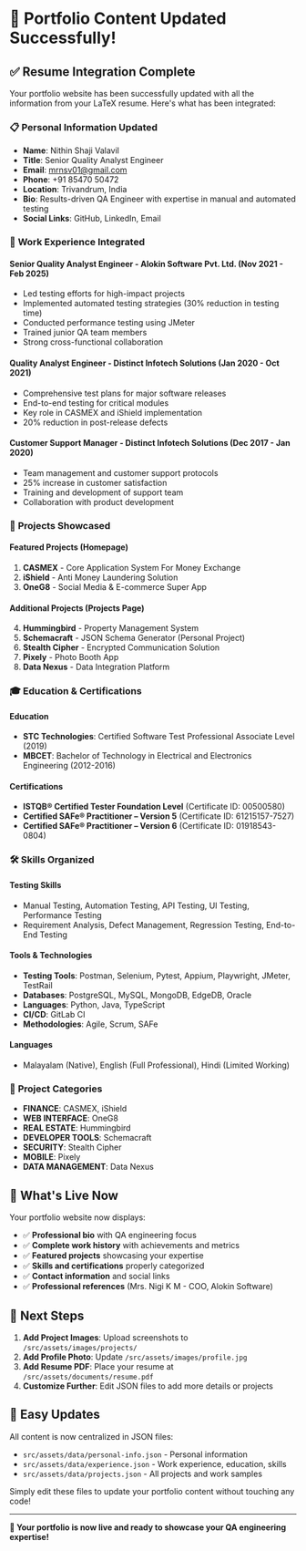 # 🎯 Portfolio Content Updated Successfully!

## ✅ **Resume Integration Complete**

Your portfolio website has been successfully updated with all the information from your LaTeX resume. Here's what has been integrated:

### 📋 **Personal Information Updated**
- **Name**: Nithin Shaji Valavil
- **Title**: Senior Quality Analyst Engineer
- **Email**: mrnsv01@gmail.com
- **Phone**: +91 85470 50472
- **Location**: Trivandrum, India
- **Bio**: Results-driven QA Engineer with expertise in manual and automated testing
- **Social Links**: GitHub, LinkedIn, Email

### 💼 **Work Experience Integrated**

#### **Senior Quality Analyst Engineer** - Alokin Software Pvt. Ltd. (Nov 2021 - Feb 2025)
- Led testing efforts for high-impact projects
- Implemented automated testing strategies (30% reduction in testing time)
- Conducted performance testing using JMeter
- Trained junior QA team members
- Strong cross-functional collaboration

#### **Quality Analyst Engineer** - Distinct Infotech Solutions (Jan 2020 - Oct 2021)
- Comprehensive test plans for major software releases
- End-to-end testing for critical modules
- Key role in CASMEX and iShield implementation
- 20% reduction in post-release defects

#### **Customer Support Manager** - Distinct Infotech Solutions (Dec 2017 - Jan 2020)
- Team management and customer support protocols
- 25% increase in customer satisfaction
- Training and development of support team
- Collaboration with product development

### 🎯 **Projects Showcased**

#### **Featured Projects** (Homepage)
1. **CASMEX** - Core Application System For Money Exchange
2. **iShield** - Anti Money Laundering Solution  
3. **OneG8** - Social Media & E-commerce Super App

#### **Additional Projects** (Projects Page)
4. **Hummingbird** - Property Management System
5. **Schemacraft** - JSON Schema Generator (Personal Project)
6. **Stealth Cipher** - Encrypted Communication Solution
7. **Pixely** - Photo Booth App
8. **Data Nexus** - Data Integration Platform

### 🎓 **Education & Certifications**

#### **Education**
- **STC Technologies**: Certified Software Test Professional Associate Level (2019)
- **MBCET**: Bachelor of Technology in Electrical and Electronics Engineering (2012-2016)

#### **Certifications**
- **ISTQB® Certified Tester Foundation Level** (Certificate ID: 00500580)
- **Certified SAFe® Practitioner – Version 5** (Certificate ID: 61215157-7527)
- **Certified SAFe® Practitioner – Version 6** (Certificate ID: 01918543-0804)

### 🛠️ **Skills Organized**

#### **Testing Skills**
- Manual Testing, Automation Testing, API Testing, UI Testing, Performance Testing
- Requirement Analysis, Defect Management, Regression Testing, End-to-End Testing

#### **Tools & Technologies**
- **Testing Tools**: Postman, Selenium, Pytest, Appium, Playwright, JMeter, TestRail
- **Databases**: PostgreSQL, MySQL, MongoDB, EdgeDB, Oracle
- **Languages**: Python, Java, TypeScript
- **CI/CD**: GitLab CI
- **Methodologies**: Agile, Scrum, SAFe

#### **Languages**
- Malayalam (Native), English (Full Professional), Hindi (Limited Working)

### 🎨 **Project Categories**
- **FINANCE**: CASMEX, iShield
- **WEB INTERFACE**: OneG8
- **REAL ESTATE**: Hummingbird
- **DEVELOPER TOOLS**: Schemacraft
- **SECURITY**: Stealth Cipher
- **MOBILE**: Pixely
- **DATA MANAGEMENT**: Data Nexus

## 🚀 **What's Live Now**

Your portfolio website now displays:
- ✅ **Professional bio** with QA engineering focus
- ✅ **Complete work history** with achievements and metrics
- ✅ **Featured projects** showcasing your expertise
- ✅ **Skills and certifications** properly categorized
- ✅ **Contact information** and social links
- ✅ **Professional references** (Mrs. Nigi K M - COO, Alokin Software)

## 📱 **Next Steps**

1. **Add Project Images**: Upload screenshots to `/src/assets/images/projects/`
2. **Add Profile Photo**: Update `/src/assets/images/profile.jpg`
3. **Add Resume PDF**: Place your resume at `/src/assets/documents/resume.pdf`
4. **Customize Further**: Edit JSON files to add more details or projects

## 🔄 **Easy Updates**

All content is now centralized in JSON files:
- `src/assets/data/personal-info.json` - Personal information
- `src/assets/data/experience.json` - Work experience, education, skills
- `src/assets/data/projects.json` - All projects and work samples

Simply edit these files to update your portfolio content without touching any code!

---

**🎉 Your portfolio is now live and ready to showcase your QA engineering expertise!**
